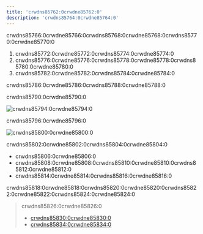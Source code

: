 ```yaml
---
title: 'crwdns85762:0crwdne85762:0'
description: 'crwdns85764:0crwdne85764:0'
---
```


crwdns85766:0crwdne85766:0crwdns85768:0crwdne85768:0crwdns85770:0crwdne85770:0

1. crwdns85772:0crwdne85772:0crwdns85774:0crwdne85774:0
2. crwdns85776:0crwdne85776:0crwdns85778:0crwdne85778:0crwdns85780:0crwdne85780:0
3. crwdns85782:0crwdne85782:0crwdns85784:0crwdne85784:0

crwdns85786:0crwdne85786:0crwdns85788:0crwdne85788:0

crwdns85790:0crwdne85790:0

![crwdns85794:0crwdne85794:0](crwdns85792:0crwdne85792:0)

crwdns85796:0crwdne85796:0

![crwdns85800:0crwdne85800:0](crwdns85798:0crwdne85798:0)

crwdns85802:0crwdne85802:0crwdns85804:0crwdne85804:0

- crwdns85806:0crwdne85806:0
- crwdns85808:0crwdne85808:0crwdns85810:0crwdne85810:0crwdns85812:0crwdne85812:0
- crwdns85814:0crwdne85814:0crwdns85816:0crwdne85816:0

crwdns85818:0crwdne85818:0crwdns85820:0crwdne85820:0crwdns85822:0crwdne85822:0crwdns85824:0crwdne85824:0

> crwdns85826:0crwdne85826:0
> 
> - [crwdns85830:0crwdne85830:0](crwdns85828:0%28crwdnd85828:0%3dcrwdnd85828:0%29crwdne85828:0)
> - [crwdns85834:0crwdne85834:0](crwdns85832:0crwdne85832:0)

